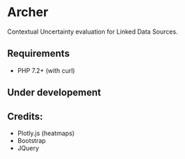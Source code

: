 # Archer

Contextual Uncertainty evaluation for Linked Data Sources.

## Requirements
- PHP 7.2+ (with curl)

## Under developement

## Credits:
- Plotly.js (heatmaps)
- Bootstrap
- JQuery